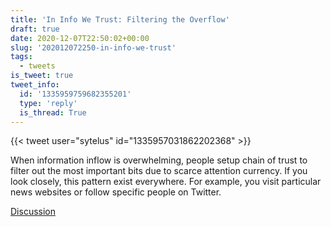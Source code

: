 ```yaml
---
title: 'In Info We Trust: Filtering the Overflow'
draft: true
date: 2020-12-07T22:50:02+00:00
slug: '202012072250-in-info-we-trust'
tags:
  - tweets
is_tweet: true
tweet_info:
  id: '1335959759682355201'
  type: 'reply'
  is_thread: True
---
```




{{< tweet user="sytelus" id="1335957031862202368" >}}

When information inflow is overwhelming, people setup chain of trust to filter out the most important bits due to scarce attention currency. If you look closely, this pattern exist everywhere. For example, you visit particular news websites or follow specific people on Twitter.

[Discussion](https://x.com/sytelus/status/1335959759682355201)
